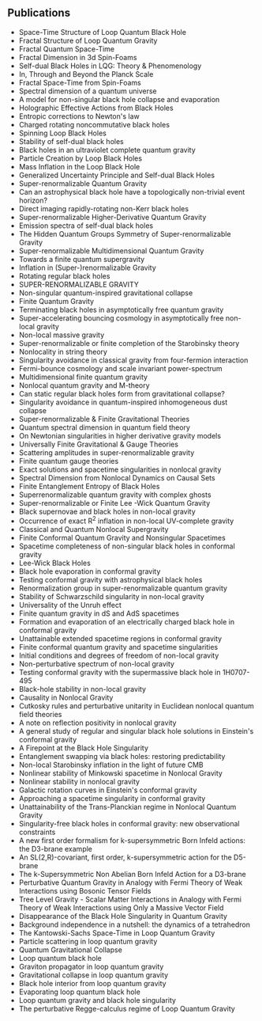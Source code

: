 <h2> Publications</h2>

<ul>

                             

 <li><a target="_blank" href="https://github.com/manjunath5496/Leonardo-Modesto-Publications/blob/master/leo(1).pdf" style="text-decoration:none;">Space-Time Structure of Loop Quantum Black Hole</a></li>

 <li><a target="_blank" href="https://github.com/manjunath5496/Leonardo-Modesto-Publications/blob/master/leo(2).pdf" style="text-decoration:none;">Fractal Structure of Loop Quantum Gravity</a></li>

<li><a target="_blank" href="https://github.com/manjunath5496/Leonardo-Modesto-Publications/blob/master/leo(3).pdf" style="text-decoration:none;">Fractal Quantum Space-Time</a></li>
 <li><a target="_blank" href="https://github.com/manjunath5496/Leonardo-Modesto-Publications/blob/master/leo(4).pdf" style="text-decoration:none;">Fractal Dimension in 3d Spin-Foams</a></li>                              
<li><a target="_blank" href="https://github.com/manjunath5496/Leonardo-Modesto-Publications/blob/master/leo(5).pdf" style="text-decoration:none;">Self-dual Black Holes in LQG:
Theory & Phenomenology</a></li>
<li><a target="_blank" href="https://github.com/manjunath5496/Leonardo-Modesto-Publications/blob/master/leo(6).pdf" style="text-decoration:none;">In, Through and Beyond the Planck Scale</a></li>
 <li><a target="_blank" href="https://github.com/manjunath5496/Leonardo-Modesto-Publications/blob/master/leo(7).pdf" style="text-decoration:none;">Fractal Space-Time from Spin-Foams</a></li>

 <li><a target="_blank" href="https://github.com/manjunath5496/Leonardo-Modesto-Publications/blob/master/leo(8).pdf" style="text-decoration:none;"> Spectral dimension of a quantum universe </a></li>
   <li><a target="_blank" href="https://github.com/manjunath5496/Leonardo-Modesto-Publications/blob/master/leo(9).pdf" style="text-decoration:none;">A model for non-singular black hole collapse and evaporation</a></li>
  
   
 <li><a target="_blank" href="https://github.com/manjunath5496/Leonardo-Modesto-Publications/blob/master/leo(10).pdf" style="text-decoration:none;">Holographic Effective Actions from Black Holes</a></li>                              
<li><a target="_blank" href="https://github.com/manjunath5496/Leonardo-Modesto-Publications/blob/master/leo(11).pdf" style="text-decoration:none;">Entropic corrections to Newton's law</a></li>
<li><a target="_blank" href="https://github.com/manjunath5496/Leonardo-Modesto-Publications/blob/master/leo(12).pdf" style="text-decoration:none;">Charged rotating noncommutative black holes</a></li>
<li><a target="_blank" href="https://github.com/manjunath5496/Leonardo-Modesto-Publications/blob/master/leo(13).pdf" style="text-decoration:none;">Spinning Loop Black Holes</a></li>

<li><a target="_blank" href="https://github.com/manjunath5496/Leonardo-Modesto-Publications/blob/master/leo(14).pdf" style="text-decoration:none;">Stability of self-dual black holes</a></li>
                              
<li><a target="_blank" href="https://github.com/manjunath5496/Leonardo-Modesto-Publications/blob/master/leo(15).pdf" style="text-decoration:none;">Black holes in an ultraviolet complete quantum gravity</a></li>

<li><a target="_blank" href="https://github.com/manjunath5496/Leonardo-Modesto-Publications/blob/master/leo(16).pdf" style="text-decoration:none;">Particle Creation by Loop Black Holes</a></li>

  <li><a target="_blank" href="https://github.com/manjunath5496/Leonardo-Modesto-Publications/blob/master/leo(17).pdf" style="text-decoration:none;">Mass Inflation in the Loop Black Hole</a></li>   
  
<li><a target="_blank" href="https://github.com/manjunath5496/Leonardo-Modesto-Publications/blob/master/leo(18).pdf" style="text-decoration:none;">Generalized Uncertainty Principle and Self-dual Black Holes</a></li> 

  
<li><a target="_blank" href="https://github.com/manjunath5496/Leonardo-Modesto-Publications/blob/master/leo(19).pdf" style="text-decoration:none;">Super-renormalizable Quantum Gravity</a></li> 

<li><a target="_blank" href="https://github.com/manjunath5496/Leonardo-Modesto-Publications/blob/master/leo(20).pdf" style="text-decoration:none;">Can an astrophysical black hole have a topologically non-trivial event horizon?</a></li>

<li><a target="_blank" href="https://github.com/manjunath5496/Leonardo-Modesto-Publications/blob/master/leo(21).pdf" style="text-decoration:none;">Direct imaging rapidly-rotating non-Kerr black holes</a></li>
<li><a target="_blank" href="https://github.com/manjunath5496/Leonardo-Modesto-Publications/blob/master/leo(22).pdf" style="text-decoration:none;">Super-renormalizable Higher-Derivative Quantum Gravity</a></li> 
 <li><a target="_blank" href="https://github.com/manjunath5496/Leonardo-Modesto-Publications/blob/master/leo(23).pdf" style="text-decoration:none;">Emission spectra of self-dual black holes</a></li> 
 

   <li><a target="_blank" href="https://github.com/manjunath5496/Leonardo-Modesto-Publications/blob/master/leo(24).pdf" style="text-decoration:none;">The Hidden Quantum Groups Symmetry of Super-renormalizable Gravity</a></li>
 
   <li><a target="_blank" href="https://github.com/manjunath5496/Leonardo-Modesto-Publications/blob/master/leo(25).pdf" style="text-decoration:none;">Super-renormalizable Multidimensional Quantum Gravity</a></li>                              
 <li><a target="_blank" href="https://github.com/manjunath5496/Leonardo-Modesto-Publications/blob/master/leo(26).pdf" style="text-decoration:none;">Towards a finite quantum supergravity</a></li>
 <li><a target="_blank" href="https://github.com/manjunath5496/Leonardo-Modesto-Publications/blob/master/leo(27).pdf" style="text-decoration:none;">Inflation in (Super-)renormalizable Gravity</a></li>
   
 
   <li><a target="_blank" href="https://github.com/manjunath5496/Leonardo-Modesto-Publications/blob/master/leo(28).pdf" style="text-decoration:none;">Rotating regular black holes</a></li>
 
   <li><a target="_blank" href="https://github.com/manjunath5496/Leonardo-Modesto-Publications/blob/master/leo(29).pdf" style="text-decoration:none;">SUPER-RENORMALIZABLE GRAVITY</a></li>                              

  <li><a target="_blank" href="https://github.com/manjunath5496/Leonardo-Modesto-Publications/blob/master/leo(30).pdf" style="text-decoration:none;">Non-singular quantum-inspired gravitational collapse</a></li>
 
   <li><a target="_blank" href="https://github.com/manjunath5496/Leonardo-Modesto-Publications/blob/master/leo(31).pdf" style="text-decoration:none;">Finite Quantum Gravity</a></li> 
    <li><a target="_blank" href="https://github.com/manjunath5496/Leonardo-Modesto-Publications/blob/master/leo(32).pdf" style="text-decoration:none;">Terminating black holes in asymptotically free quantum gravity</a></li> 

   <li><a target="_blank" href="https://github.com/manjunath5496/Leonardo-Modesto-Publications/blob/master/leo(33).pdf" style="text-decoration:none;">Super-accelerating bouncing cosmology in asymptotically free non-local gravity</a></li>                              

  <li><a target="_blank" href="https://github.com/manjunath5496/Leonardo-Modesto-Publications/blob/master/leo(34).pdf" style="text-decoration:none;">Non-local massive gravity</a></li> 
 
  <li><a target="_blank" href="https://github.com/manjunath5496/Leonardo-Modesto-Publications/blob/master/leo(35).pdf" style="text-decoration:none;">Super-renormalizable or finite completion of the Starobinsky theory</a></li> 

  <li><a target="_blank" href="https://github.com/manjunath5496/Leonardo-Modesto-Publications/blob/master/leo(36).pdf" style="text-decoration:none;">Nonlocality in string theory</a></li> 
 
<li><a target="_blank" href="https://github.com/manjunath5496/Leonardo-Modesto-Publications/blob/master/leo(37).pdf" style="text-decoration:none;">Singularity avoidance in classical gravity from four-fermion interaction</a></li>
 <li><a target="_blank" href="https://github.com/manjunath5496/Leonardo-Modesto-Publications/blob/master/leo(38).pdf" style="text-decoration:none;">Fermi-bounce cosmology and scale invariant power-spectrum</a></li>
<li><a target="_blank" href="https://github.com/manjunath5496/Leonardo-Modesto-Publications/blob/master/leo(39).pdf" style="text-decoration:none;">Multidimensional finite quantum gravity</a></li>
 <li><a target="_blank" href="https://github.com/manjunath5496/Leonardo-Modesto-Publications/blob/master/leo(40).pdf" style="text-decoration:none;">Nonlocal quantum gravity and M-theory</a></li>                              
<li><a target="_blank" href="https://github.com/manjunath5496/Leonardo-Modesto-Publications/blob/master/leo(41).pdf" style="text-decoration:none;">Can static regular black holes form from gravitational collapse?</a></li>
<li><a target="_blank" href="https://github.com/manjunath5496/Leonardo-Modesto-Publications/blob/master/leo(42).pdf" style="text-decoration:none;">Singularity avoidance in quantum-inspired inhomogeneous dust collapse</a></li>
 
  <li><a target="_blank" href="https://github.com/manjunath5496/Leonardo-Modesto-Publications/blob/master/leo(43).pdf" style="text-decoration:none;">Super-renormalizable & Finite Gravitational Theories</a></li>
 <li><a target="_blank" href="https://github.com/manjunath5496/Leonardo-Modesto-Publications/blob/master/leo(44).pdf" style="text-decoration:none;">Quantum spectral dimension in quantum field theory</a></li>
   <li><a target="_blank" href="https://github.com/manjunath5496/Leonardo-Modesto-Publications/blob/master/leo(45).pdf" style="text-decoration:none;">On Newtonian singularities in higher derivative gravity models</a></li>  
   
<li><a target="_blank" href="https://github.com/manjunath5496/Leonardo-Modesto-Publications/blob/master/leo(46).pdf" style="text-decoration:none;">Universally Finite Gravitational & Gauge Theories</a></li> 
                             
<li><a target="_blank" href="https://github.com/manjunath5496/Leonardo-Modesto-Publications/blob/master/leo(47).pdf" style="text-decoration:none;">Scattering amplitudes in super-renormalizable gravity</a></li>
<li><a target="_blank" href="https://github.com/manjunath5496/Leonardo-Modesto-Publications/blob/master/leo(48).pdf" style="text-decoration:none;">Finite quantum gauge theories</a></li>

<li><a target="_blank" href="https://github.com/manjunath5496/Leonardo-Modesto-Publications/blob/master/leo(49).pdf" style="text-decoration:none;">Exact solutions and spacetime singularities in nonlocal gravity </a></li>
                              
<li><a target="_blank" href="https://github.com/manjunath5496/Leonardo-Modesto-Publications/blob/master/leo(50).pdf" style="text-decoration:none;">Spectral Dimension from Nonlocal Dynamics on Causal Sets</a></li>
<li><a target="_blank" href="https://github.com/manjunath5496/Leonardo-Modesto-Publications/blob/master/leo(51).pdf" style="text-decoration:none;">Finite Entanglement Entropy of Black Holes</a></li>
<li><a target="_blank" href="https://github.com/manjunath5496/Leonardo-Modesto-Publications/blob/master/leo(52).pdf" style="text-decoration:none;">Superrenormalizable quantum gravity with complex ghosts</a></li>

<li><a target="_blank" href="https://github.com/manjunath5496/Leonardo-Modesto-Publications/blob/master/leo(53).pdf" style="text-decoration:none;">Super-renormalizable or Finite Lee -Wick Quantum Gravity</a></li>
 
<li><a target="_blank" href="https://github.com/manjunath5496/Leonardo-Modesto-Publications/blob/master/leo(54).pdf" style="text-decoration:none;">Black supernovae and black holes in non-local gravity </a></li>

<li><a target="_blank" href="https://github.com/manjunath5496/Leonardo-Modesto-Publications/blob/master/leo(55).pdf" style="text-decoration:none;">Occurrence of exact R<sup>2</sup> inflation in non-local UV-complete gravity</a></li>
 
  <li><a target="_blank" href="https://github.com/manjunath5496/Leonardo-Modesto-Publications/blob/master/leo(56).pdf" style="text-decoration:none;">Classical and Quantum Nonlocal Supergravity </a></li>                              

  <li><a target="_blank" href="https://github.com/manjunath5496/Leonardo-Modesto-Publications/blob/master/leo(57).pdf" style="text-decoration:none;">Finite Conformal Quantum Gravity and Nonsingular Spacetimes</a></li>
 
   <li><a target="_blank" href="https://github.com/manjunath5496/Leonardo-Modesto-Publications/blob/master/leo(58).pdf" style="text-decoration:none;">Spacetime completeness of non-singular black holes in conformal gravity</a></li>
    <li><a target="_blank" href="https://github.com/manjunath5496/Leonardo-Modesto-Publications/blob/master/leo(59).pdf" style="text-decoration:none;">Lee-Wick Black Holes</a></li>
 
  <li><a target="_blank" href="https://github.com/manjunath5496/Leonardo-Modesto-Publications/blob/master/leo(60).pdf" style="text-decoration:none;">Black hole evaporation in conformal gravity</a></li>
 
   <li><a target="_blank" href="https://github.com/manjunath5496/Leonardo-Modesto-Publications/blob/master/leo(61).pdf" style="text-decoration:none;">Testing conformal gravity with astrophysical black holes</a></li>
 
   <li><a target="_blank" href="https://github.com/manjunath5496/Leonardo-Modesto-Publications/blob/master/leo(62).pdf" style="text-decoration:none;">Renormalization group in super-renormalizable quantum gravity</a></li>
 
   <li><a target="_blank" href="https://github.com/manjunath5496/Leonardo-Modesto-Publications/blob/master/leo(63).pdf" style="text-decoration:none;">Stability of Schwarzschild singularity in non-local gravity</a></li>                              

  <li><a target="_blank" href="https://github.com/manjunath5496/Leonardo-Modesto-Publications/blob/master/leo(64).pdf" style="text-decoration:none;">Universality of the Unruh effect</a></li>
 
   <li><a target="_blank" href="https://github.com/manjunath5496/Leonardo-Modesto-Publications/blob/master/leo(65).pdf" style="text-decoration:none;">Finite quantum gravity in dS and AdS spacetimes </a></li> 

   <li><a target="_blank" href="https://github.com/manjunath5496/Leonardo-Modesto-Publications/blob/master/leo(66).pdf" style="text-decoration:none;">Formation and evaporation of an electrically charged black hole in conformal gravity</a></li> 
 
   <li><a target="_blank" href="https://github.com/manjunath5496/Leonardo-Modesto-Publications/blob/master/leo(67).pdf" style="text-decoration:none;">Unattainable extended spacetime regions in conformal gravity</a></li>                              

  <li><a target="_blank" href="https://github.com/manjunath5496/Leonardo-Modesto-Publications/blob/master/leo(68).pdf" style="text-decoration:none;">Finite conformal quantum gravity and spacetime singularities</a></li> 
 
  
   <li><a target="_blank" href="https://github.com/manjunath5496/Leonardo-Modesto-Publications/blob/master/leo(69).pdf" style="text-decoration:none;">Initial conditions and degrees of freedom of non-local gravity</a></li>                              

  <li><a target="_blank" href="https://github.com/manjunath5496/Leonardo-Modesto-Publications/blob/master/leo(70).pdf" style="text-decoration:none;">Non-perturbative spectrum of non-local gravity</a></li> 
  
 
 <li><a target="_blank" href="https://github.com/manjunath5496/Leonardo-Modesto-Publications/blob/master/leo(71).pdf" style="text-decoration:none;">Testing conformal gravity with the supermassive black hole in 1H0707-495</a></li>
 
 <li><a target="_blank" href="https://github.com/manjunath5496/Leonardo-Modesto-Publications/blob/master/leo(72).pdf" style="text-decoration:none;">Black-hole stability in non-local gravity</a></li> 
 
 
 <li><a target="_blank" href="https://github.com/manjunath5496/Leonardo-Modesto-Publications/blob/master/leo(73).pdf" style="text-decoration:none;">Causality in Nonlocal Gravity</a></li>
  <li><a target="_blank" href="https://github.com/manjunath5496/Leonardo-Modesto-Publications/blob/master/leo(74).pdf" style="text-decoration:none;">Cutkosky rules and perturbative unitarity in Euclidean nonlocal quantum field theories</a></li>
    <li><a target="_blank" href="https://github.com/manjunath5496/Leonardo-Modesto-Publications/blob/master/leo(75).pdf" style="text-decoration:none;">A note on reflection positivity in nonlocal gravity</a></li>                        
<li><a target="_blank" href="https://github.com/manjunath5496/Leonardo-Modesto-Publications/blob/master/leo(76).pdf" style="text-decoration:none;">A general study of regular and singular black hole solutions in Einstein's conformal gravity</a></li>


   <li><a target="_blank" href="https://github.com/manjunath5496/Leonardo-Modesto-Publications/blob/master/leo(77).pdf" style="text-decoration:none;">A Firepoint at the Black Hole Singularity</a></li>
 
   <li><a target="_blank" href="https://github.com/manjunath5496/Leonardo-Modesto-Publications/blob/master/leo(78).pdf" style="text-decoration:none;">Entanglement swapping via black holes: restoring predictability</a></li>
 
   <li><a target="_blank" href="https://github.com/manjunath5496/Leonardo-Modesto-Publications/blob/master/leo(79).pdf" style="text-decoration:none;">Non-local Starobinsky inflation in the light of future CMB</a></li>                              

  <li><a target="_blank" href="https://github.com/manjunath5496/Leonardo-Modesto-Publications/blob/master/leo(80).pdf" style="text-decoration:none;">Nonlinear stability of Minkowski spacetime in Nonlocal Gravity</a></li>
 
   <li><a target="_blank" href="https://github.com/manjunath5496/Leonardo-Modesto-Publications/blob/master/leo(81).pdf" style="text-decoration:none;">Nonlinear stability in nonlocal gravity </a></li> 

   <li><a target="_blank" href="https://github.com/manjunath5496/Leonardo-Modesto-Publications/blob/master/leo(82).pdf" style="text-decoration:none;">Galactic rotation curves in Einstein's conformal gravity</a></li> 
 
   <li><a target="_blank" href="https://github.com/manjunath5496/Leonardo-Modesto-Publications/blob/master/leo(83).pdf" style="text-decoration:none;">Approaching a spacetime singularity in conformal gravity</a></li>                              

  <li><a target="_blank" href="https://github.com/manjunath5496/Leonardo-Modesto-Publications/blob/master/leo(84).pdf" style="text-decoration:none;">Unattainability of the Trans-Planckian regime in Nonlocal Quantum Gravity</a></li> 
 
  
   <li><a target="_blank" href="https://github.com/manjunath5496/Leonardo-Modesto-Publications/blob/master/leo(85).pdf" style="text-decoration:none;">Singularity-free black holes in conformal gravity: new observational constraints</a></li>                              

  <li><a target="_blank" href="https://github.com/manjunath5496/Leonardo-Modesto-Publications/blob/master/leo(86).pdf" style="text-decoration:none;">A new first order formalism for k-supersymmetric Born Infeld actions: the D3-brane example</a></li> 
  
 
 <li><a target="_blank" href="https://github.com/manjunath5496/Leonardo-Modesto-Publications/blob/master/leo(87).pdf" style="text-decoration:none;">An SL(2,R)-covariant, first order, k-supersymmetric action for the D5-brane</a></li>
 
 <li><a target="_blank" href="https://github.com/manjunath5496/Leonardo-Modesto-Publications/blob/master/leo(88).pdf" style="text-decoration:none;">The k-Supersymmetric Non Abelian Born Infeld Action for a D3-brane</a></li> 
 
 
 <li><a target="_blank" href="https://github.com/manjunath5496/Leonardo-Modesto-Publications/blob/master/leo(89).pdf" style="text-decoration:none;">Perturbative Quantum Gravity in Analogy with Fermi Theory of Weak Interactions using Bosonic Tensor Fields</a></li>
  <li><a target="_blank" href="https://github.com/manjunath5496/Leonardo-Modesto-Publications/blob/master/leo(90).pdf" style="text-decoration:none;">Tree Level Gravity - Scalar Matter Interactions in Analogy with Fermi Theory of Weak Interactions using Only a Massive Vector Field</a></li>
    <li><a target="_blank" href="https://github.com/manjunath5496/Leonardo-Modesto-Publications/blob/master/leo(91).pdf" style="text-decoration:none;">Disappearance of the Black Hole Singularity in Quantum Gravity</a></li>                        
<li><a target="_blank" href="https://github.com/manjunath5496/Leonardo-Modesto-Publications/blob/master/leo(92).pdf" style="text-decoration:none;">Background independence in a nutshell: the dynamics of a tetrahedron</a></li>


<li><a target="_blank" href="https://github.com/manjunath5496/Leonardo-Modesto-Publications/blob/master/leo(93).pdf" style="text-decoration:none;">The Kantowski-Sachs Space-Time in Loop Quantum Gravity</a></li>
 
 <li><a target="_blank" href="https://github.com/manjunath5496/Leonardo-Modesto-Publications/blob/master/leo(94).pdf" style="text-decoration:none;">Particle scattering in loop quantum gravity</a></li> 
 
 
 <li><a target="_blank" href="https://github.com/manjunath5496/Leonardo-Modesto-Publications/blob/master/leo(95).pdf" style="text-decoration:none;">Quantum Gravitational Collapse</a></li>
  <li><a target="_blank" href="https://github.com/manjunath5496/Leonardo-Modesto-Publications/blob/master/leo(96).pdf" style="text-decoration:none;">Loop quantum black hole</a></li>
    <li><a target="_blank" href="https://github.com/manjunath5496/Leonardo-Modesto-Publications/blob/master/leo(97).pdf" style="text-decoration:none;">Graviton propagator in loop quantum gravity</a></li>                        
<li><a target="_blank" href="https://github.com/manjunath5496/Leonardo-Modesto-Publications/blob/master/leo(98).pdf" style="text-decoration:none;">Gravitational collapse in loop quantum gravity</a></li>


 <li><a target="_blank" href="https://github.com/manjunath5496/Leonardo-Modesto-Publications/blob/master/leo(99).pdf" style="text-decoration:none;">Black hole interior from loop quantum gravity</a></li>
  <li><a target="_blank" href="https://github.com/manjunath5496/Leonardo-Modesto-Publications/blob/master/leo(100).pdf" style="text-decoration:none;">Evaporating loop quantum black hole</a></li>
    <li><a target="_blank" href="https://github.com/manjunath5496/Leonardo-Modesto-Publications/blob/master/leo(101).pdf" style="text-decoration:none;">Loop quantum gravity and black hole singularity</a></li>                        
<li><a target="_blank" href="https://github.com/manjunath5496/Leonardo-Modesto-Publications/blob/master/leo(102).pdf" style="text-decoration:none;">The perturbative Regge-calculus regime of Loop Quantum Gravity</a></li>







</ul>
